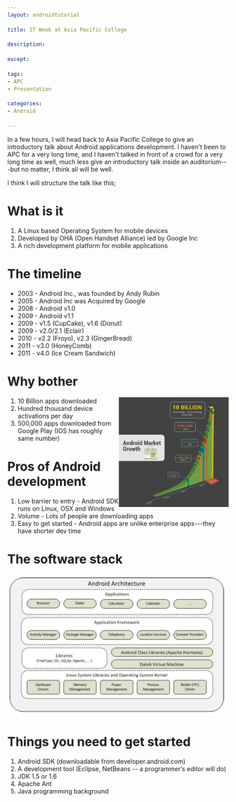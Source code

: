 ```yaml
---
layout: androidtutorial

title: IT Week at Asia Pacific College

description:

except:

tags:
- APC
- Presentation

categories:
- Android

---
```



In a few hours, I will head back to Asia Pacific College to give an introductory talk about Android applications development. I haven't been to APC for a very long time, and I haven't talked in front of a crowd for a very long time as well, much less give an introductory talk inside an auditorium---but no matter, I think all will be well.  

I think I will structure the talk like this;

# What is it

1. A Linux based Operating System for mobile devices
2. Developed by OHA (Open Handset Alliance) led by Google Inc
3. A rich development platform for mobile applications

# The timeline

- 2003 - Android Inc., was founded by Andy Rubin
- 2005 - Android Inc was Acquired by Google
- 2008 - Android v1.0
- 2009 - Android v1.1 
- 2009 - v1.5 (CupCake), v1.6 (Donut)
- 2009 - v2.0/2.1 (Eclair)
- 2010 - v2.2 (Froyo), v2.3 (GingerBread)
- 2011 - v3.0 (HoneyComb)
- 2011 - v4.0 (Ice Cream Sandwich)

# Why bother

<img src="/img/android-10billion.jpg" style="float:right" width="250px">

1. 10 Billion apps downloaded
2. Hundred thousand device activations per day
3. 500,000 apps downloaded from Google Play (IOS has roughly same number)

# Pros of Android development

1. Low barrier to entry - Android SDK runs on Linux, OSX and Windows
2. Volume - Lots of people are downloading apps
3. Easy to get started - Android apps are unlike enterprise apps---they have shorter  dev time


# The software stack

<img src="/img/android-software-stack.png" width="500px">

# Things you need to get started

1. Android SDK (downloadable from developer.android.com)
2. A development tool (Eclipse, NetBeans -- a programmer’s editor will do)
3. JDK 1.5 or 1.6
4. Apache Ant
5. Java programming background 





